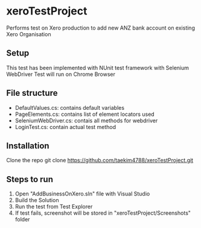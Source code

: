 # xeroTestProject
Performs test on Xero production to add new ANZ bank account on existing Xero Organisation

## Setup
This test has been implemented with NUnit test framework with Selenium WebDriver
Test will run on Chrome Browser

## File structure
* DefaultValues.cs: contains default variables
* PageElements.cs: contains list of element locators used
* SeleniumWebDriver.cs: contais all methods for webdriver
* LoginTest.cs: contain actual test method

## Installation
Clone the repo
   git clone https://github.com/taekim4788/xeroTestProject.git

## Steps to run
1. Open "AddBusinessOnXero.sln" file with Visual Studio
2. Build the Solution
3. Run the test from Test Explorer
4. If test fails, screenshot will be stored in "xeroTestProject/Screenshots" folder
